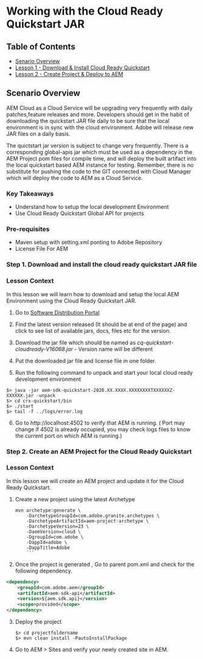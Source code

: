 # Working with the Cloud Ready Quickstart JAR

## Table of Contents
* [Senario Overview](#scenario-overview)
* [Lesson 1 - Download & Install Cloud Ready Quickstart](#lesson-1---Download-&-Install-Cloud-Ready-Quickstart)
* [Lesson 2 - Create Project & Deploy to AEM ](#lesson-2---Create-AEM-Project-for-Cloud-Ready-Quickstart)

## Scenario Overview
AEM Cloud as a Cloud Service will be upgrading very frequently with daily patches,feature releases and more. Developers should get in the habit of downloading the quickstart JAR file daily to be sure that the local environment is in sync with the cloud environment. Adobe will release new JAR files on a daily basis. 

The quictstart jar version is subject to change very frequently. There is a corresponding global-apis jar which must be used as a dependency in the AEM Project pom files for compile time,  and will deploy the built artifact into the local quickstart based AEM instance for testing. Remember, there is no substitute for pushing the code to the GIT connected with Cloud Manager which will deploy the code to AEM as a Cloud Service. 

### Key Takeaways

* Understand how to setup the local development Environment
* Use Cloud Ready Quickstart Global API for projects

### Pre-requisites

* Maven setup with setting.xml ponting to Adobe Repository
* License File For AEM

### Step 1. Download and install the cloud ready quickstart JAR file

### Lesson Context
In this lesson we will learn how to download and setup the local AEM Environment using the Cloud Ready Quickstart JAR.

1. Go to [Software Distribution Portal](https://downloads.experiencecloud.adobe.com/)

2. Find the latest version released (It should be at end of the page) and click to see list of available jars, docs, files etc for the version.
3. Download the jar file which should be named as *cq-quickstart-cloudready-V16068.jar* - Version name will be different
4. Put the downloaded jar file and license file in one folder.
5.  Run the following command to unpack and start your local cloud ready development environment
   
   ``` shell
   $> java -jar aem-sdk-quickstart-2020.XX.XXXX.XXXXXXXXTXXXXXXZ-XXXXXX.jar -unpack
   $> cd crx-quickstart/bin
   $> ./start
   $> tail -f ../logs/error.log
   ```   

6. Go to http://localhost:4502 to verify that AEM is running. ( Port may change if 4502 is already occupied, you may check logs files to know the current port on which AEM is running.)


### Step 2. Create an AEM Project for the Cloud Ready Quickstart

### Lesson Context
In this lesson we will create an AEM project and update it for the Cloud Ready Quickstart.


1. Create a new project using the latest Archetype

    ``` shell
    mvn archetype:generate \
        -DarchetypeGroupId=com.adobe.granite.archetypes \
        -DarchetypeArtifactId=aem-project-archetype \
        -DarchetypeVersion=23 \
        -DaemVersion=cloud \
        -DgroupId=com.adobe \
        -DappId=adobe \
        -DappTitle=Adobe
        ```

2. Once the project is generated , Go to parent pom.xml and check for the following dependency.

``` xml
<dependency>
    <groupId>com.adobe.aem</groupId>
    <artifactId>aem-sdk-api</artifactId>
    <version>${aem.sdk.api}</version>
    <scope>provided</scope>
</dependency>
```

3. Deploy the project

   ``` shell
   $> cd projectfoldername
   $> mvn clean install -PautoInstallPackage

   ```

4. Go to AEM > Sites and verify your newly created site in AEM.